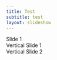 ```yaml
---
title: Test
subtitle: test
layout: slideshow
---
```


<section>Slide 1</section>


<section>
    <section>Vertical Slide 1</section>
    <section>Vertical Slide 2</section>
</section>